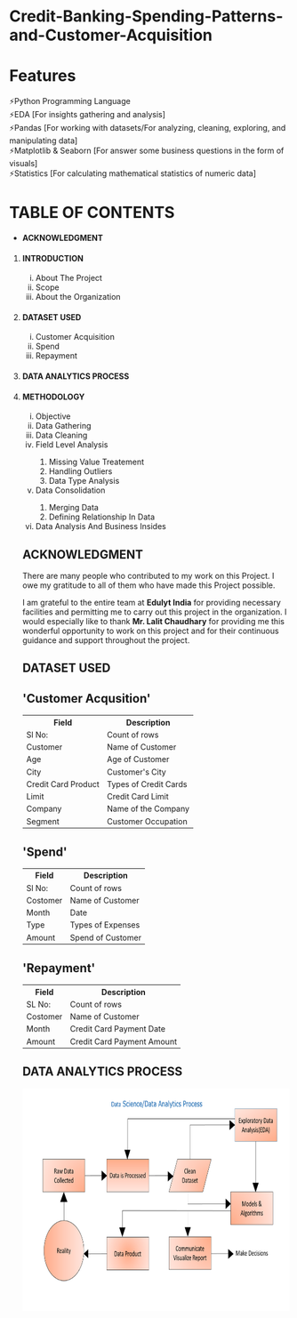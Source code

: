 # Credit-Banking-Spending-Patterns-and-Customer-Acquisition

# Features
⚡Python Programming Language<br>
⚡EDA [For insights gathering and analysis]<br>
⚡Pandas [For working with datasets/For analyzing, cleaning, exploring, and manipulating data]<br>
⚡Matplotlib & Seaborn [For answer some business questions in the form of visuals]<br>
⚡Statistics [For calculating  mathematical statistics of numeric data]
    
# TABLE OF CONTENTS
<ul>
    <li><h4>ACKNOWLEDGMENT</h4></li>
</ul>
<ol><li><h4>INTRODUCTION</h4></li>
    <ol type="i">
      <li>About The Project</li>
      <li>Scope</li>
      <li>About the Organization</li>
    </ol>
    <li><h4>DATASET USED</h4></li>
    <ol type="i">
      <li>Customer Acquisition</li>
      <li>Spend</li>
      <li>Repayment</li>
    </ol>
    <li><h4>DATA ANALYTICS PROCESS</h4></li>
    <li><h4>METHODOLOGY</h4></li>
    <ol type="i">
    <li>Objective</li>
    <li>Data Gathering</li>
    <li>Data Cleaning</li>
    <li>Field Level Analysis</li>
        <ol>
            <li>Missing Value Treatement</li>
            <li>Handling Outliers</li>
            <li>Data Type Analysis</li>
        </ol>
    <li>Data Consolidation</li>
        <ol>
            <li>Merging Data</li>
            <li>Defining Relationship In Data</li>
        </ol>
    <li>Data Analysis And Business Insides</li>    
</ol>

## ACKNOWLEDGMENT
<p>There are many people who contributed to my work on this Project. I owe my gratitude to all of 
them who have made this Project possible.</p>
<p> I am grateful to the entire team at <b>Edulyt India</b> for providing necessary facilities and permitting me to carry out this project in the organization. I would especially like to thank <b>Mr. Lalit 
Chaudhary</b> for providing me this wonderful opportunity to work on this project and for their 
continuous guidance and support throughout the project.
</p>

## DATASET USED
<div class="w3-container">
  <h2>'Customer Acqusition'</h2>
  <table class="w3-table-all w3-card-4">
    <tr>
      <th>Field</th>
      <th>Description</th>
    </tr>
    <tr>
      <td>Sl No:</td>
      <td>Count of rows</td>
    </tr>
    <tr>
      <td>Customer</td>
      <td>Name of Customer</td>
    </tr>
    <tr>
      <td>Age</td>
      <td>Age of Customer</td>
    </tr>
    <tr>
      <td>City</td>
      <td>Customer's City</td>
    </tr>
    <tr>
        <td>Credit Card Product</td>
        <td>Types of Credit Cards</td>
    </tr>
    <tr>
        <td>Limit</td>
        <td>Credit Card Limit</td>
    </tr>
    <tr>
        <td>Company</td>
        <td>Name of the Company</td>
    </tr>
    <tr>
        <td>Segment</td>
        <td>Customer Occupation</td>
    </tr>    
  </table>
</div>
<div class="w3-container">
  <h2>'Spend'</h2>
  <table class="w3-table-all w3-card-4">
    <tr>
      <th>Field</th>
      <th>Description</th>
    </tr>
    <tr>
      <td>Sl No:</td>
      <td>Count of rows</td>
    </tr>
    <tr>
      <td>Costomer</td>
      <td>Name of Customer</td>
    </tr>
    <tr>
      <td>Month</td>
      <td>Date</td>
    </tr>
    <tr>
      <td>Type</td>
      <td>Types of Expenses</td>
    </tr>
    <tr>
        <td>Amount</td>
        <td>Spend of Customer</td>
    </tr>
  </table>
</div>
<div class="w3-container">
  <h2>'Repayment'</h2>
  <table class="w3-table-all w3-card-4">
    <tr>
      <th>Field</th>
      <th>Description</th>
    </tr>
    <tr>
      <td>SL No:</td>
      <td>Count of rows</td>
    </tr>
    <tr>
      <td>Costomer</td>
      <td>Name of Customer</td>
    </tr>
    <tr>
      <td>Month</td>
      <td>Credit Card Payment Date</td>
    </tr>
    <tr>
        <td>Amount</td>
        <td>Credit Card Payment Amount</td>
    </tr>
  </table>
</div>



## DATA ANALYTICS PROCESS
<img src="Data_Analytics_Process.png" alt="Data Analytics Process" width="500" height="400"> 



             

